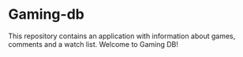 # Gaming-db
This repository contains an application with information about games, comments and a watch list. Welcome to Gaming DB!

